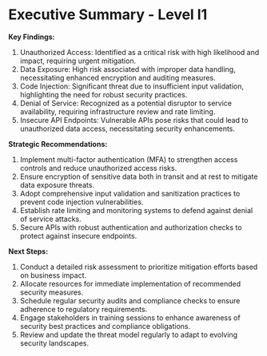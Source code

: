 # Executive Summary - Level l1

**Key Findings:**
1. Unauthorized Access: Identified as a critical risk with high likelihood and impact, requiring urgent mitigation.
2. Data Exposure: High risk associated with improper data handling, necessitating enhanced encryption and auditing measures.
3. Code Injection: Significant threat due to insufficient input validation, highlighting the need for robust security practices.
4. Denial of Service: Recognized as a potential disruptor to service availability, requiring infrastructure review and rate limiting.
5. Insecure API Endpoints: Vulnerable APIs pose risks that could lead to unauthorized data access, necessitating security enhancements.

**Strategic Recommendations:**
1. Implement multi-factor authentication (MFA) to strengthen access controls and reduce unauthorized access risks.
2. Ensure encryption of sensitive data both in transit and at rest to mitigate data exposure threats.
3. Adopt comprehensive input validation and sanitization practices to prevent code injection vulnerabilities.
4. Establish rate limiting and monitoring systems to defend against denial of service attacks.
5. Secure APIs with robust authentication and authorization checks to protect against insecure endpoints.

**Next Steps:**
1. Conduct a detailed risk assessment to prioritize mitigation efforts based on business impact.
2. Allocate resources for immediate implementation of recommended security measures.
3. Schedule regular security audits and compliance checks to ensure adherence to regulatory requirements.
4. Engage stakeholders in training sessions to enhance awareness of security best practices and compliance obligations.
5. Review and update the threat model regularly to adapt to evolving security landscapes.

